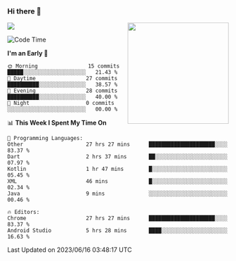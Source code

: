 ### Hi there 👋

![](https://metrics.lecoq.io/itaowu?template=classic&config.timezone=Asia%2FShanghai)
<img align='right' src="https://media.giphy.com/media/M9gbBd9nbDrOTu1Mqx/giphy.gif" width="230">

<!--START_SECTION:waka-->
![Code Time](http://img.shields.io/badge/Code%20Time-84%20hrs%2045%20mins-blue)

**I'm an Early 🐤** 

```text
🌞 Morning                15 commits          █████░░░░░░░░░░░░░░░░░░░░   21.43 % 
🌆 Daytime                27 commits          ██████████░░░░░░░░░░░░░░░   38.57 % 
🌃 Evening                28 commits          ██████████░░░░░░░░░░░░░░░   40.00 % 
🌙 Night                  0 commits           ░░░░░░░░░░░░░░░░░░░░░░░░░   00.00 % 
```


📊 **This Week I Spent My Time On** 

```text
💬 Programming Languages: 
Other                    27 hrs 27 mins      █████████████████████░░░░   83.37 % 
Dart                     2 hrs 37 mins       ██░░░░░░░░░░░░░░░░░░░░░░░   07.97 % 
Kotlin                   1 hr 47 mins        █░░░░░░░░░░░░░░░░░░░░░░░░   05.45 % 
XML                      46 mins             █░░░░░░░░░░░░░░░░░░░░░░░░   02.34 % 
Java                     9 mins              ░░░░░░░░░░░░░░░░░░░░░░░░░   00.46 % 

🔥 Editors: 
Chrome                   27 hrs 27 mins      █████████████████████░░░░   83.37 % 
Android Studio           5 hrs 28 mins       ████░░░░░░░░░░░░░░░░░░░░░   16.63 % 
```


 Last Updated on 2023/06/16 03:48:17 UTC
<!--END_SECTION:waka-->

<!--
**itaowu/itaowu** is a ✨ _special_ ✨ repository because its `README.md` (this file) appears on your GitHub profile.

Here are some ideas to get you started:

- 🔭 I’m currently working on ...
- 🌱 I’m currently learning ...
- 👯 I’m looking to collaborate on ...
- 🤔 I’m looking for help with ...
- 💬 Ask me about ...
- 📫 How to reach me: ...
- 😄 Pronouns: ...
- ⚡ Fun fact: ...
-->
